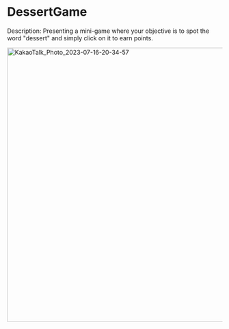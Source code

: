 # DessertGame

Description: Presenting a mini-game where your objective is to spot the word "dessert" and simply click on it to earn points. 

<img width="641" alt="KakaoTalk_Photo_2023-07-16-20-34-57" src="https://github.com/JeeYounJung/DessertGame/assets/114982790/f4d99f14-aef8-46f6-9e85-d4056a7b605b">
